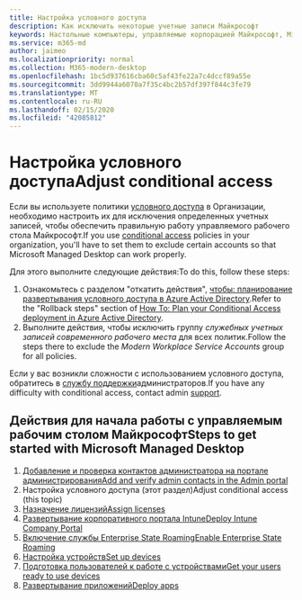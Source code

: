 ```yaml
---
title: Настройка условного доступа
description: Как исключить некоторые учетные записи Майкрософт
keywords: Настольные компьютеры, управляемые корпорацией Майкрософт, Microsoft 365, служба, документация
ms.service: m365-md
author: jaimeo
ms.localizationpriority: normal
ms.collection: M365-modern-desktop
ms.openlocfilehash: 1bc5d937616cba60c5af43fe22a7c4dccf89a55e
ms.sourcegitcommit: 3dd9944a6070a7f35c4bc2b57df397f844c3fe79
ms.translationtype: MT
ms.contentlocale: ru-RU
ms.lasthandoff: 02/15/2020
ms.locfileid: "42085812"
---
```

# <a name="adjust-conditional-access"></a><span data-ttu-id="e95d8-104">Настройка условного доступа</span><span class="sxs-lookup"><span data-stu-id="e95d8-104">Adjust conditional access</span></span>

<span data-ttu-id="e95d8-105">Если вы используете политики [условного доступа](https://docs.microsoft.com/azure/active-directory/conditional-access/overview) в Организации, необходимо настроить их для исключения определенных учетных записей, чтобы обеспечить правильную работу управляемого рабочего стола Майкрософт.</span><span class="sxs-lookup"><span data-stu-id="e95d8-105">If you use [conditional access](https://docs.microsoft.com/azure/active-directory/conditional-access/overview) policies in your organization, you'll have to set them to exclude certain accounts so that Microsoft Managed Desktop can work properly.</span></span>

<span data-ttu-id="e95d8-106">Для этого выполните следующие действия:</span><span class="sxs-lookup"><span data-stu-id="e95d8-106">To do this, follow these steps:</span></span>

1. <span data-ttu-id="e95d8-107">Ознакомьтесь с разделом "откатить действия", [чтобы: планирование развертывания условного доступа в Azure Active Directory](https://docs.microsoft.com/azure/active-directory/conditional-access/plan-conditional-access#rollback-steps).</span><span class="sxs-lookup"><span data-stu-id="e95d8-107">Refer to the "Rollback steps" section of [How To: Plan your Conditional Access deployment in Azure Active Directory](https://docs.microsoft.com/azure/active-directory/conditional-access/plan-conditional-access#rollback-steps).</span></span>
2. <span data-ttu-id="e95d8-108">Выполните действия, чтобы исключить группу *служебных учетных записей современного рабочего места* для всех политик.</span><span class="sxs-lookup"><span data-stu-id="e95d8-108">Follow the steps there to exclude the *Modern Workplace Service Accounts* group for all policies.</span></span>


<span data-ttu-id="e95d8-109">Если у вас возникли сложности с использованием условного доступа, обратитесь в [службу поддержки](../working-with-managed-desktop/admin-support.md)администраторов.</span><span class="sxs-lookup"><span data-stu-id="e95d8-109">If you have any difficulty with conditional access, contact admin [support](../working-with-managed-desktop/admin-support.md).</span></span>

## <a name="steps-to-get-started-with-microsoft-managed-desktop"></a><span data-ttu-id="e95d8-110">Действия для начала работы с управляемым рабочим столом Майкрософт</span><span class="sxs-lookup"><span data-stu-id="e95d8-110">Steps to get started with Microsoft Managed Desktop</span></span>

1. [<span data-ttu-id="e95d8-111">Добавление и проверка контактов администратора на портале администрирования</span><span class="sxs-lookup"><span data-stu-id="e95d8-111">Add and verify admin contacts in the Admin portal</span></span>](add-admin-contacts.md)
2. <span data-ttu-id="e95d8-112">Настройка условного доступа (этот раздел)</span><span class="sxs-lookup"><span data-stu-id="e95d8-112">Adjust conditional access (this topic)</span></span>
3. [<span data-ttu-id="e95d8-113">Назначение лицензий</span><span class="sxs-lookup"><span data-stu-id="e95d8-113">Assign licenses</span></span>](assign-licenses.md)
4. [<span data-ttu-id="e95d8-114">Развертывание корпоративного портала Intune</span><span class="sxs-lookup"><span data-stu-id="e95d8-114">Deploy Intune Company Portal</span></span>](company-portal.md)
5. [<span data-ttu-id="e95d8-115">Включение службы Enterprise State Roaming</span><span class="sxs-lookup"><span data-stu-id="e95d8-115">Enable Enterprise State Roaming</span></span>](enterprise-state-roaming.md)
6. [<span data-ttu-id="e95d8-116">Настройка устройств</span><span class="sxs-lookup"><span data-stu-id="e95d8-116">Set up devices</span></span>](set-up-devices.md)
7. [<span data-ttu-id="e95d8-117">Подготовка пользователей к работе с устройствами</span><span class="sxs-lookup"><span data-stu-id="e95d8-117">Get your users ready to use devices</span></span>](get-started-devices.md)
8. [<span data-ttu-id="e95d8-118">Развертывание приложений</span><span class="sxs-lookup"><span data-stu-id="e95d8-118">Deploy apps</span></span>](deploy-apps.md)

